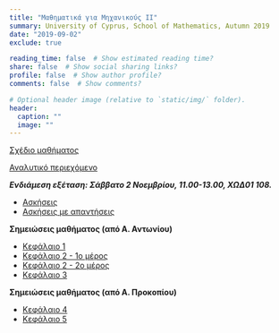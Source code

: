 ```yaml
---
title: "Mαθηματικά για Μηχανικούς ΙΙ"
summary: University of Cyprus, School of Mathematics, Autumn 2019
date: "2019-09-02"
exclude: true

reading_time: false  # Show estimated reading time?
share: false  # Show social sharing links?
profile: false  # Show author profile?
comments: false  # Show comments?

# Optional header image (relative to `static/img/` folder).
header:
  caption: ""
  image: ""
---
```


[Σχέδιο μαθήματος](/teaching/mas_026_autumn_2019_syllabus.pdf)

[Αναλυτικό περιεχόμενο](/teaching/mas_026_autumn_2019_content.pdf)

***Ενδιάμεση εξέταση: Σάββατο 2 Νοεμβρίου, 11.00-13.00, ΧΩΔ01 108.***

- [Ασκήσεις](/teaching/mas026_exercises.pdf)
- [Ασκήσεις με απαντήσεις](/teaching/mas026_exercises_answers.pdf)


**Σημειώσεις μαθήματος (από Α. Αντωνίου)**

- [Κεφάλαιο 1](/teaching/mas026_Chapter1.pdf)
- [Κεφάλαιο 2 - 1ο μέρος](/teaching/mas026_chapter2a.pdf)
- [Κεφάλαιο 2 - 2ο μέρος](/teaching/mas026_chapter2-2.pdf)
- [Κεφάλαιο 3](/teaching/mas026_chapter3.pdf)

**Σημειώσεις μαθήματος (από Α. Προκοπίου)**

- [Κεφάλαιο 4](/teaching/mas026_chapter4.pdf)
- [Κεφάλαιο 5](/teaching/mas026_chapter5.pdf)
